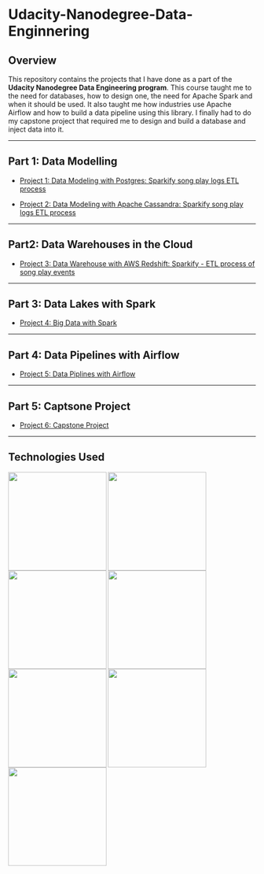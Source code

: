 # Udacity-Nanodegree-Data-Enginnering

## Overview
This repository contains the projects that I have done as a part of the **Udacity Nanodegree Data Engineering program**. This course taught me to the need for databases, how to design one, the need for Apache Spark and when it should be used. It also taught me how industries use Apache Airflow and how to build a data pipeline using this library. I finally had to do my capstone project that required me to design and build a database and inject data into it.

---

## Part 1: Data Modelling
- [Project 1: Data Modeling with Postgres: Sparkify song play logs ETL process](https://github.com/Kuriankkr/Udacity-Nanodegree-Data-Engineering/tree/master/Data%20Modelling/Data%20Modeling%20with%20Postgres:%20Sparkify%20song%20play%20logs%20ETL%20process)



- [Project 2: Data Modeling with Apache Cassandra: Sparkify song play logs ETL process](https://github.com/Kuriankkr/Udacity-Nanodegree-Data-Engineering/tree/master/Data%20Modelling/Project_Data_Modeling_with_Apache_Cassandra)

---

## Part2: Data Warehouses in the Cloud
- [Project 3: Data Warehouse with AWS Redshift: Sparkify - ETL process of song play events](https://github.com/Kuriankkr/Udacity-Nanodegree-Data-Engineering/tree/master/Cloud%20Data%20Warehouses/Project%20Data%20Warehouse)

---

## Part 3: Data Lakes with Spark
- [Project 4: Big Data with Spark](https://github.com/Kuriankkr/Udacity-Nanodegree-Data-Engineering/tree/master/Data%20Lakes%20with%20Spark)

---

## Part 4: Data Pipelines with Airflow
- [Project 5: Data Piplines with Airflow](https://github.com/Kuriankkr/Udacity-Nanodegree-Data-Engineering/tree/master/Data%20Pipelines%20with%20Airflow)

---

## Part 5: Captsone Project
- [Project 6: Capstone Project](https://github.com/Kuriankkr/Udacity-Nanodegree-Data-Engineering/tree/master/Capstone%20Project)

---

## Technologies Used

<p>
  <img width="200" height = "200" align='left' src="https://github.com/Kuriankkr/Udacity-Nanodegree-Data-Engineering/blob/master/Images/Amazon_s3.png">
</p>

<p>
  <img width="200" height = "200" align='left' src="https://github.com/Kuriankkr/Udacity-Nanodegree-Data-Engineering/blob/master/Images/Apache%20Airflow.png">
</p>

<p>
  <img width="200" height = "200" align='left' src="https://github.com/Kuriankkr/Udacity-Nanodegree-Data-Engineering/blob/master/Images/Apache%20Spark.png">
</p>

<p>
  <img width="200" height = "200" align='left' src="https://github.com/Kuriankkr/Udacity-Nanodegree-Data-Engineering/blob/master/Images/EC2.jpg">
</p>

<p>
  <img width="200" height = "200" align='left' src="https://github.com/Kuriankkr/Udacity-Nanodegree-Data-Engineering/blob/master/Images/EC2.jpg">
</p>

<p>
  <img width="200" height = "200" align='left' src="https://github.com/Kuriankkr/Kuriankkr/blob/main/Images/Pandas_Image.png">
</p>

<p>
  <img width="200" height = "200" align='left' src="https://github.com/Kuriankkr/Udacity-Nanodegree-Data-Engineering/blob/master/Images/Amazon_redshift.png">
</p>

